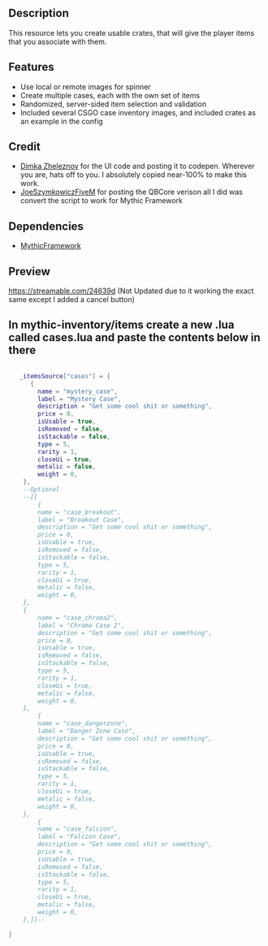 ## Description
This resource lets you create usable crates, that will give the player items that you associate with them.

## Features
* Use local or remote images for spinner
* Create multiple cases, each with the own set of items
* Randomized, server-sided item selection and validation
* Included several CSGO case inventory images, and included crates as an example in the config

## Credit
- [Dimka Zheleznov](https://codepen.io/zheleznov) for the UI code and posting it to codepen. Wherever you are, hats off to you. I absolutely copied near-100% to make this work.
- [JoeSzymkowiczFiveM](https://github.com/JoeSzymkowiczFiveM) for posting the QBCore verison all I did was convert the script to work for Mythic Framework

## Dependencies
- [MythicFramework](https://github.com/orgs/Mythic-Framework/repositories)

## Preview
https://streamable.com/24639d (Not Updated due to it working the exact same except I added a cancel button)

## In mythic-inventory/items create a new .lua called cases.lua and paste the contents below in there
```lua

   _itemsSource["cases"] = {
      {
		name = "mystery_case",
		label = "Mystery Case",
		description = "Get some cool shit or something",
		price = 0,
		isUsable = true,
		isRemoved = false,
		isStackable = false,
		type = 5,
		rarity = 1,
		closeUi = true,
		metalic = false,
		weight = 0,
	},
    --Optional
    --[[
        {
		name = "case_breakout",
		label = "Breakout Case",
		description = "Get some cool shit or something",
		price = 0,
		isUsable = true,
		isRemoved = false,
		isStackable = false,
		type = 5,
		rarity = 1,
		closeUi = true,
		metalic = false,
		weight = 0,
	},
    {
		name = "case_chroma2",
		label = "Chroma Case 2",
		description = "Get some cool shit or something",
		price = 0,
		isUsable = true,
		isRemoved = false,
		isStackable = false,
		type = 5,
		rarity = 1,
		closeUi = true,
		metalic = false,
		weight = 0,
	},
        {
		name = "case_dangerzone",
		label = "Danger Zone Case",
		description = "Get some cool shit or something",
		price = 0,
		isUsable = true,
		isRemoved = false,
		isStackable = false,
		type = 5,
		rarity = 1,
		closeUi = true,
		metalic = false,
		weight = 0,
	},
        {
		name = "case_falcion",
		label = "Falcion Case",
		description = "Get some cool shit or something",
		price = 0,
		isUsable = true,
		isRemoved = false,
		isStackable = false,
		type = 5,
		rarity = 1,
		closeUi = true,
		metalic = false,
		weight = 0,
	},]]--

}

```


